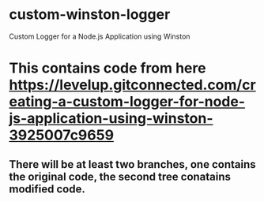 # custom-winston-logger
Custom Logger for a Node.js Application using Winston

# This contains code from here https://levelup.gitconnected.com/creating-a-custom-logger-for-node-js-application-using-winston-3925007c9659
## There will be at least two branches, one contains the original code, the second tree conatains modified code.
